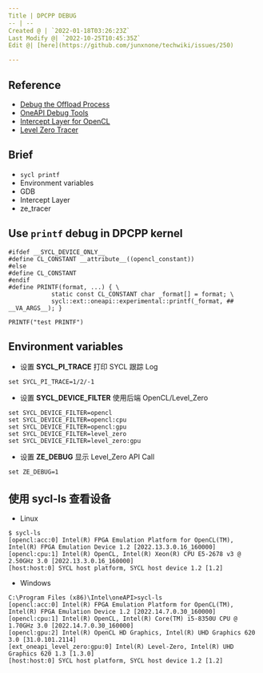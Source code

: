 ```yaml
---
Title | DPCPP DEBUG
-- | --
Created @ | `2022-01-18T03:26:23Z`
Last Modify @| `2022-10-25T10:45:35Z`
Edit @| [here](https://github.com/junxnone/techwiki/issues/250)

---
```

## Reference

- [Debug the Offload Process](https://www.intel.com/content/www/us/en/develop/documentation/oneapi-programming-guide/top/software-development-process/debugging-the-dpc-and-openmp-offload-process/debug-the-offload-process.html)
- [OneAPI Debug Tools](https://www.intel.com/content/www/us/en/develop/documentation/oneapi-programming-guide/top/software-development-process/debugging-the-dpc-and-openmp-offload-process/oneapi-debug-tools.html)
- [Intercept Layer for OpenCL](https://github.com/intel/opencl-intercept-layer)
- [Level Zero Tracer](https://github.com/intel/pti-gpu/tree/master/tools/ze_tracer)

## Brief
- `sycl printf`
- Environment variables
- GDB
- Intercept Layer
- ze_tracer


## Use `printf` debug in DPCPP kernel

```
#ifdef __SYCL_DEVICE_ONLY__
#define CL_CONSTANT __attribute__((opencl_constant))
#else
#define CL_CONSTANT
#endif
#define PRINTF(format, ...) { \
            static const CL_CONSTANT char _format[] = format; \
            sycl::ext::oneapi::experimental::printf(_format, ## __VA_ARGS__); }
````

```
PRINTF("test PRINTF")
```

## Environment variables

- 设置 **SYCL_PI_TRACE** 打印 SYCL 跟踪 Log
```
set SYCL_PI_TRACE=1/2/-1
```
- 设置 **SYCL_DEVICE_FILTER** 使用后端 OpenCL/Level_Zero
```
set SYCL_DEVICE_FILTER=opencl
set SYCL_DEVICE_FILTER=opencl:cpu
set SYCL_DEVICE_FILTER=opencl:gpu
set SYCL_DEVICE_FILTER=level_zero
set SYCL_DEVICE_FILTER=level_zero:gpu
```
- 设置 **ZE_DEBUG** 显示 Level_Zero API Call
```
set ZE_DEBUG=1
```

## 使用 sycl-ls 查看设备


- Linux

```
$ sycl-ls
[opencl:acc:0] Intel(R) FPGA Emulation Platform for OpenCL(TM), Intel(R) FPGA Emulation Device 1.2 [2022.13.3.0.16_160000]
[opencl:cpu:1] Intel(R) OpenCL, Intel(R) Xeon(R) CPU E5-2678 v3 @ 2.50GHz 3.0 [2022.13.3.0.16_160000]
[host:host:0] SYCL host platform, SYCL host device 1.2 [1.2]
```

- Windows

```
C:\Program Files (x86)\Intel\oneAPI>sycl-ls 
[opencl:acc:0] Intel(R) FPGA Emulation Platform for OpenCL(TM), Intel(R) FPGA Emulation Device 1.2 [2022.14.7.0.30_160000]                                                                                                                      
[opencl:cpu:1] Intel(R) OpenCL, Intel(R) Core(TM) i5-8350U CPU @ 1.70GHz 3.0 [2022.14.7.0.30_160000]
[opencl:gpu:2] Intel(R) OpenCL HD Graphics, Intel(R) UHD Graphics 620 3.0 [31.0.101.2114]
[ext_oneapi_level_zero:gpu:0] Intel(R) Level-Zero, Intel(R) UHD Graphics 620 1.3 [1.3.0]
[host:host:0] SYCL host platform, SYCL host device 1.2 [1.2]
```
